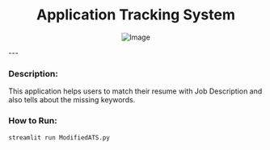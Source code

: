 <div align="center">

# Application Tracking System

</div>

<div align="center">
  
![Image](https://media2.giphy.com/media/v1.Y2lkPTc5MGI3NjExbXl6ZzFncW1wNjV3YnQxZGNiOWoxMDBzYW1hMmtrcjNwOTl5NWw5YyZlcD12MV9pbnRlcm5hbF9naWZfYnlfaWQmY3Q9Zw/tEGtwTQLfUsf7bsS0K/giphy.gif)

</div>
---

### Description:

This application helps users to match their resume with Job Description and also tells about the missing keywords.

### How to Run:

```streamlit run ModifiedATS.py```

